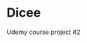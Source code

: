 # Dicee

Udemy course project #2

[logo]: https://github.com/adam-p/markdown-here/raw/master/src/common/images/icon48.png "Logo Title Text 2"


